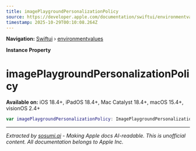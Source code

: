 ```yaml
---
title: imagePlaygroundPersonalizationPolicy
source: https://developer.apple.com/documentation/swiftui/environmentvalues/imageplaygroundpersonalizationpolicy
timestamp: 2025-10-29T00:10:08.264Z
---
```


**Navigation:** [Swiftui](/documentation/swiftui) › [environmentvalues](/documentation/swiftui/environmentvalues)

**Instance Property**

# imagePlaygroundPersonalizationPolicy

**Available on:** iOS 18.4+, iPadOS 18.4+, Mac Catalyst 18.4+, macOS 15.4+, visionOS 2.4+

```swift
var imagePlaygroundPersonalizationPolicy: ImagePlaygroundPersonalizationPolicy { get }
```

---

*Extracted by [sosumi.ai](https://sosumi.ai) - Making Apple docs AI-readable.*
*This is unofficial content. All documentation belongs to Apple Inc.*
